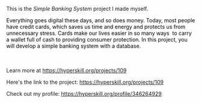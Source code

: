 This is the *Simple Banking System* project I made myself.


<p><span style="color:#000000">Everything goes digital these days, and so does money. Today, most people have credit cards, which saves us time and energy and protects us from unnecessary stress. Cards make our lives easier in so many ways&nbsp; to carry a wallet full of cash to providing consumer protection. In this project, you will develop a simple banking system with a database.</span></p><br/><br/>Learn more at <a href="https://hyperskill.org/projects/109?utm_source=ide&utm_medium=ide&utm_campaign=ide&utm_content=project-card">https://hyperskill.org/projects/109</a>

Here's the link to the project: https://hyperskill.org/projects/109

Check out my profile: https://hyperskill.org/profile/346264929